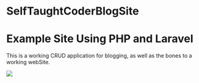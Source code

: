 # SelfTaughtCoderBlogSite
<h1>Example Site Using PHP and Laravel</h1>
<p>This is a working CRUD application for blogging, as well as the bones to a working webSite.</p>
<img src='https://i0.wp.com/www.inkyourcode.com/wp-content/uploads/2016/09/crud_operation_sapui5.gif?fit=635%2C362'>
